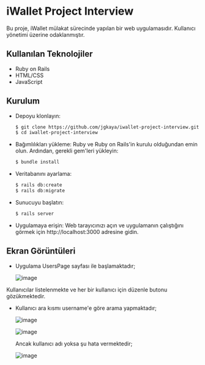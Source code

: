 # iWallet Project Interview

Bu proje, iWallet mülakat sürecinde yapılan bir web uygulamasıdır. Kullanıcı yönetimi üzerine odaklanmıştır.

## Kullanılan Teknolojiler

- Ruby on Rails
- HTML/CSS
- JavaScript

## Kurulum

- Depoyu klonlayın:
  ```bash
  $ git clone https://github.com/jgkaya/iwallet-project-interview.git
  $ cd iwallet-project-interview
- Bağımlılıkları yükleme:
  Ruby ve Ruby on Rails'in kurulu olduğundan emin olun. Ardından, gerekli gem'leri yükleyin:
  ```bash
  $ bundle install
- Veritabanını ayarlama:
  ```bash
  $ rails db:create
  $ rails db:migrate
- Sunucuyu başlatın:
  ```bash
  $ rails server
- Uygulamaya erişin:
  Web tarayıcınızı açın ve uygulamanın çalıştığını görmek için http://localhost:3000 adresine gidin.

## Ekran Görüntüleri

- Uygulama UsersPage sayfası ile başlamaktadır;

  ![image](https://github.com/jgkaya/iwallet-project-interview/assets/147056872/8b5c4055-7d79-489f-b79e-2e8017dddd8a)

Kullanıcılar listelenmekte ve her bir kullanıcı için düzenle butonu gözükmektedir. 

- Kullanıcı ara kısmı username'e göre arama yapmaktadır;
  
  ![image](https://github.com/jgkaya/iwallet-project-interview/assets/147056872/fcea4bc8-55c1-4f3b-ba73-b3d4a9d97646)
  
  ![image](https://github.com/jgkaya/iwallet-project-interview/assets/147056872/910d20ab-e11c-443d-b83c-5810b0316d3b)

  Ancak kullanıcı adı yoksa şu hata vermektedir;
  
  ![image](https://github.com/jgkaya/iwallet-project-interview/assets/147056872/6b5564eb-f066-49f2-9359-11c75bb0db14)


